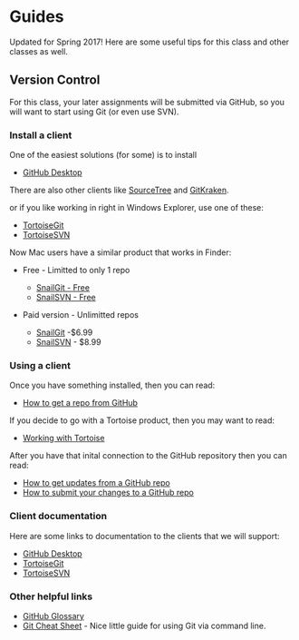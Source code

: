 # Guides

Updated for Spring 2017! Here are some useful tips for this class and other classes as well. 

## Version Control

For this class, your later assignments will be submitted via GitHub, so you will want to start using Git (or even use SVN).

### Install a client

One of the easiest solutions (for some) is to install 
* [GitHub Desktop](https://desktop.github.com/)

There are also other clients like [SourceTree](https://www.sourcetreeapp.com/) and  [GitKraken](https://www.gitkraken.com/).

or if you like working in right in Windows Explorer, use one of these:

* [TortoiseGit](Installing-TortoiseGIT/README.md)
* [TortoiseSVN](Installing-TortoiseSVN/README.md)

Now Mac users have a similar product that works in Finder:

* Free - Limitted to only 1 repo 
  * [SnailGit - Free](https://itunes.apple.com/us/app/snailgit-free-git-client-finder/id1099475282?mt=12)
  * [SnailSVN - Free](https://itunes.apple.com/us/app/snailsvn-free-svn-client-finder/id1063090543?mt=12)

* Paid version - Unlimitted repos
  * [SnailGit](https://itunes.apple.com/us/app/snailgit/id847260112?l=en&mt=12#) -$6.99
  * [SnailSVN](https://itunes.apple.com/us/app/snailsvn/id847259925?ls=1&mt=12#) - $8.99

### Using a client 

Once you have something installed, then you can read:
* [How to get a repo from GitHub](Getting-Stuff/README.md) 

If you decide to go with a Tortoise product, then you may want to read:
* [Working with Tortoise](Working-With-Tortoise/README.md)

After you have that inital connection to the GitHub repository then you can read:
* [How to get updates from a GitHub repo](Updating-From-GitHub/README.md)
* [How to submit your changes to a GitHub repo](Sending-Stuff/README.md)

### Client documentation

Here are some links to documentation to the clients that we will support:
* [GitHub Desktop](https://help.github.com/desktop/guides/contributing/)
* [TortoiseGit](https://tortoisegit.org/docs/tortoisegit/)
* [TortoiseSVN](http://tortoisesvn.net/docs/release/TortoiseSVN_en/index.html)

### Other helpful links
* [GitHub Glossary](https://help.github.com/articles/github-glossary/)
* [Git Cheat Sheet](http://www.git-tower.com/blog/git-cheat-sheet/) - Nice little guide for using Git via command line.
